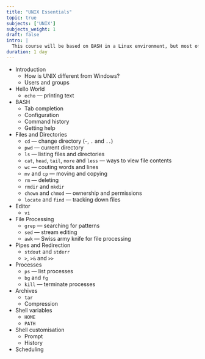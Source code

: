 ```yaml
---
title: "UNIX Essentials"
topic: true
subjects: ['UNIX']
subjects_weight: 1
draft: false
intro: |
  This course will be based on BASH in a Linux environment, but most of it will port well to other shells and flavours of UNIX.
duration: 1 day
---
```


- Introduction
	- How is UNIX different from Windows?
	- Users and groups
- Hello World
	- `echo` — printing text
- BASH
	- Tab completion
	- Configuration
	- Command history
	- Getting help
- Files and Directories
	- `cd` — change directory (`~`, `.` and `..`)
	- `pwd` — current directory
	- `ls` — listing files and directories
	- `cat`, `head`, `tail`, `more` and `less` — ways to view file contents
	- `wc` — couting words and lines
	- `mv` and `cp` — moving and copying
	- `rm` — deleting
	- `rmdir` and `mkdir`
	- `chown` and `chmod` — ownership and permissions
	- `locate` and `find` — tracking down files
- Editor
	- `vi`
- File Processing
	- `grep` — searching for patterns
	- `sed` — stream editing
	- `awk` — Swiss army knife for file processing
- Pipes and Redirection
	- `stdout` and `stderr`
	- `>`, `>&` and `>>`
- Processes
	- `ps` — list processes
	- `bg` and `fg`
	- `kill` — terminate processes
- Archives
	- `tar`
	- Compression
- Shell variables
	- `HOME`
	- `PATH`
- Shell customisation
	- Prompt
	- History
- Scheduling
